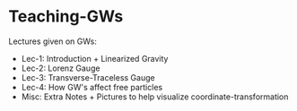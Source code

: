 # Teaching-GWs
Lectures given on GWs:

* Lec-1: Introduction + Linearized Gravity
* Lec-2: Lorenz Gauge
* Lec-3: Transverse-Traceless Gauge
* Lec-4: How GW's affect free particles
* Misc: Extra Notes + Pictures to help visualize coordinate-transformation
